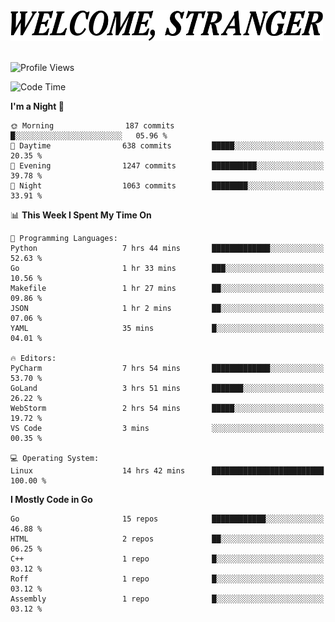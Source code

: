 <div>
  <picture>
    <source media="(prefers-color-scheme: dark)" srcset="./headers/welcome_white.png">
    <img alt="WELCOME, STRANGER" src="./headers/welcome.png" width="500">
  </picture>
</div>

<br>

![Profile Views](https://komarev.com/ghpvc/?username=darleet&color=blue)

<!--START_SECTION:waka-->
![Code Time](http://img.shields.io/badge/Code%20Time-695%20hrs%2023%20mins-blue)

**I'm a Night 🦉** 

```text
🌞 Morning                187 commits         █░░░░░░░░░░░░░░░░░░░░░░░░   05.96 % 
🌆 Daytime                638 commits         █████░░░░░░░░░░░░░░░░░░░░   20.35 % 
🌃 Evening                1247 commits        ██████████░░░░░░░░░░░░░░░   39.78 % 
🌙 Night                  1063 commits        ████████░░░░░░░░░░░░░░░░░   33.91 % 
```


📊 **This Week I Spent My Time On** 

```text
💬 Programming Languages: 
Python                   7 hrs 44 mins       █████████████░░░░░░░░░░░░   52.63 % 
Go                       1 hr 33 mins        ███░░░░░░░░░░░░░░░░░░░░░░   10.56 % 
Makefile                 1 hr 27 mins        ██░░░░░░░░░░░░░░░░░░░░░░░   09.86 % 
JSON                     1 hr 2 mins         ██░░░░░░░░░░░░░░░░░░░░░░░   07.06 % 
YAML                     35 mins             █░░░░░░░░░░░░░░░░░░░░░░░░   04.01 % 

🔥 Editors: 
PyCharm                  7 hrs 54 mins       █████████████░░░░░░░░░░░░   53.70 % 
GoLand                   3 hrs 51 mins       ███████░░░░░░░░░░░░░░░░░░   26.22 % 
WebStorm                 2 hrs 54 mins       █████░░░░░░░░░░░░░░░░░░░░   19.72 % 
VS Code                  3 mins              ░░░░░░░░░░░░░░░░░░░░░░░░░   00.35 % 

💻 Operating System: 
Linux                    14 hrs 42 mins      █████████████████████████   100.00 % 
```

**I Mostly Code in Go** 

```text
Go                       15 repos            ████████████░░░░░░░░░░░░░   46.88 % 
HTML                     2 repos             ██░░░░░░░░░░░░░░░░░░░░░░░   06.25 % 
C++                      1 repo              █░░░░░░░░░░░░░░░░░░░░░░░░   03.12 % 
Roff                     1 repo              █░░░░░░░░░░░░░░░░░░░░░░░░   03.12 % 
Assembly                 1 repo              █░░░░░░░░░░░░░░░░░░░░░░░░   03.12 % 
```




<!--END_SECTION:waka-->
